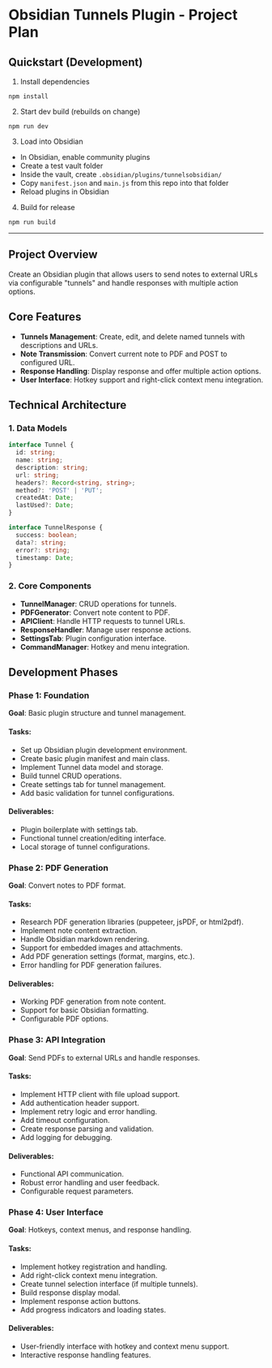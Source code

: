 # Obsidian Tunnels Plugin - Project Plan

## Quickstart (Development)

1. Install dependencies

```
npm install
```

2. Start dev build (rebuilds on change)

```
npm run dev
```

3. Load into Obsidian

- In Obsidian, enable community plugins
- Create a test vault folder
- Inside the vault, create `.obsidian/plugins/tunnelsobsidian/`
- Copy `manifest.json` and `main.js` from this repo into that folder
- Reload plugins in Obsidian

4. Build for release

```
npm run build
```

---

## Project Overview
Create an Obsidian plugin that allows users to send notes to external URLs via configurable "tunnels" and handle responses with multiple action options.

## Core Features
- **Tunnels Management**: Create, edit, and delete named tunnels with descriptions and URLs.
- **Note Transmission**: Convert current note to PDF and POST to configured URL.
- **Response Handling**: Display response and offer multiple action options.
- **User Interface**: Hotkey support and right-click context menu integration.

## Technical Architecture

### 1. Data Models
```typescript
interface Tunnel {
  id: string;
  name: string;
  description: string;
  url: string;
  headers?: Record<string, string>;
  method?: 'POST' | 'PUT';
  createdAt: Date;
  lastUsed?: Date;
}

interface TunnelResponse {
  success: boolean;
  data?: string;
  error?: string;
  timestamp: Date;
}
```

### 2. Core Components
- **TunnelManager**: CRUD operations for tunnels.
- **PDFGenerator**: Convert note content to PDF.
- **APIClient**: Handle HTTP requests to tunnel URLs.
- **ResponseHandler**: Manage user response actions.
- **SettingsTab**: Plugin configuration interface.
- **CommandManager**: Hotkey and menu integration.

## Development Phases

### Phase 1: Foundation
**Goal**: Basic plugin structure and tunnel management.

#### Tasks:
- Set up Obsidian plugin development environment.
- Create basic plugin manifest and main class.
- Implement Tunnel data model and storage.
- Build tunnel CRUD operations.
- Create settings tab for tunnel management.
- Add basic validation for tunnel configurations.

#### Deliverables:
- Plugin boilerplate with settings tab.
- Functional tunnel creation/editing interface.
- Local storage of tunnel configurations.

### Phase 2: PDF Generation
**Goal**: Convert notes to PDF format.

#### Tasks:
- Research PDF generation libraries (puppeteer, jsPDF, or html2pdf).
- Implement note content extraction.
- Handle Obsidian markdown rendering.
- Support for embedded images and attachments.
- Add PDF generation settings (format, margins, etc.).
- Error handling for PDF generation failures.

#### Deliverables:
- Working PDF generation from note content.
- Support for basic Obsidian formatting.
- Configurable PDF options.

### Phase 3: API Integration
**Goal**: Send PDFs to external URLs and handle responses.

#### Tasks:
- Implement HTTP client with file upload support.
- Add authentication header support.
- Implement retry logic and error handling.
- Add timeout configuration.
- Create response parsing and validation.
- Add logging for debugging.

#### Deliverables:
- Functional API communication.
- Robust error handling and user feedback.
- Configurable request parameters.

### Phase 4: User Interface
**Goal**: Hotkeys, context menus, and response handling.

#### Tasks:
- Implement hotkey registration and handling.
- Add right-click context menu integration.
- Create tunnel selection interface (if multiple tunnels).
- Build response display modal.
- Implement response action buttons.
- Add progress indicators and loading states.

#### Deliverables:
- User-friendly interface with hotkey and context menu support.
- Interactive response handling features.
